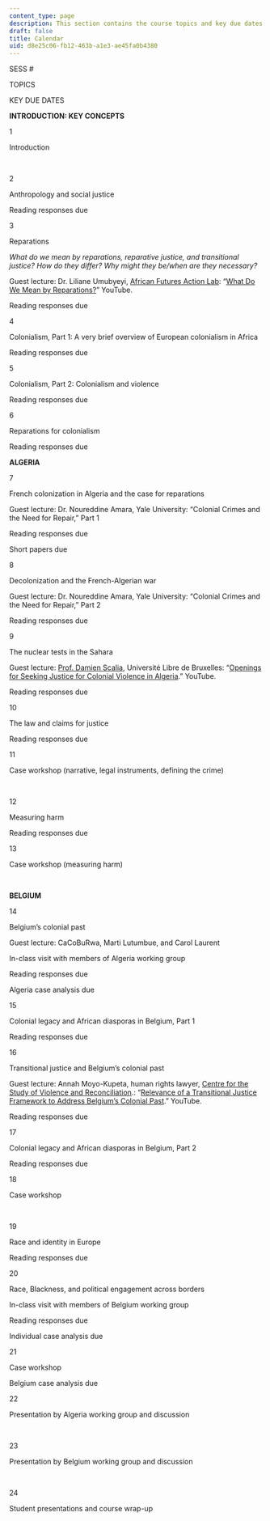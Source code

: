 ```yaml
---
content_type: page
description: This section contains the course topics and key due dates
draft: false
title: Calendar
uid: d8e25c06-fb12-463b-a1e3-ae45fa0b4380
---
```

SESS #

TOPICS

KEY DUE DATES

**INTRODUCTION: KEY CONCEPTS**

1

Introduction

 

2

Anthropology and social justice

Reading responses due

3

Reparations

*What do we mean by reparations, reparative justice, and transitional justice? How do they differ? Why might they be/when are they necessary?*

Guest lecture: Dr. Liliane Umubyeyi, [African Futures Action Lab](https://africanfutures.mit.edu/): “[What Do We Mean by Reparations?](https://www.youtube.com/watch?v=2feI17qlPOQ)” YouTube.

Reading responses due

4

Colonialism, Part 1: A very brief overview of European colonialism in Africa

Reading responses due

5

Colonialism, Part 2: Colonialism and violence

Reading responses due

6

Reparations for colonialism

Reading responses due

**ALGERIA**

7

French colonization in Algeria and the case for reparations

Guest lecture: Dr. Noureddine Amara, Yale University: “Colonial Crimes and the Need for Repair,” Part 1

Reading responses due

Short papers due

8

Decolonization and the French-Algerian war

Guest lecture: Dr. Noureddine Amara, Yale University: “Colonial Crimes and the Need for Repair,” Part 2

Reading responses due

9

The nuclear tests in the Sahara

Guest lecture: [Prof. Damien Scalia](https://www.geneva-academy.ch/masters/master-in-transitional-justice/faculty/profile/245-damien-scalia), Université Libre de Bruxelles: “[Openings for Seeking Justice for Colonial Violence in Algeria](https://www.youtube.com/watch?v=2LbzSIwFtXw&t=1s).” YouTube.

Reading responses due

10

The law and claims for justice

Reading responses due

11

Case workshop (narrative, legal instruments, defining the crime)

 

12

Measuring harm

Reading responses due

13

Case workshop (measuring harm)

 

**BELGIUM**

14

Belgium’s colonial past

Guest lecture: CaCoBuRwa, Marti Lutumbue, and Carol Laurent

In-class visit with members of Algeria working group

Reading responses due

Algeria case analysis due

15

Colonial legacy and African diasporas in Belgium, Part 1

Reading responses due

16

Transitional justice and Belgium’s colonial past

Guest lecture: Annah Moyo-Kupeta, human rights lawyer, [Centre for the Study of Violence and Reconciliation](https://www.csvr.org.za/).: “[Relevance of a Transitional Justice Framework to Address Belgium’s Colonial Past](https://www.youtube.com/watch?v=X9xv3ISHN7M).” YouTube.

Reading responses due

17

Colonial legacy and African diasporas in Belgium, Part 2

Reading responses due

18

Case workshop

 

19

Race and identity in Europe

Reading responses due

20

Race, Blackness, and political engagement across borders

In-class visit with members of Belgium working group

Reading responses due

Individual case analysis due

21

Case workshop

Belgium case analysis due

22

Presentation by Algeria working group and discussion

 

23

Presentation by Belgium working group and discussion

 

24

Student presentations and course wrap-up